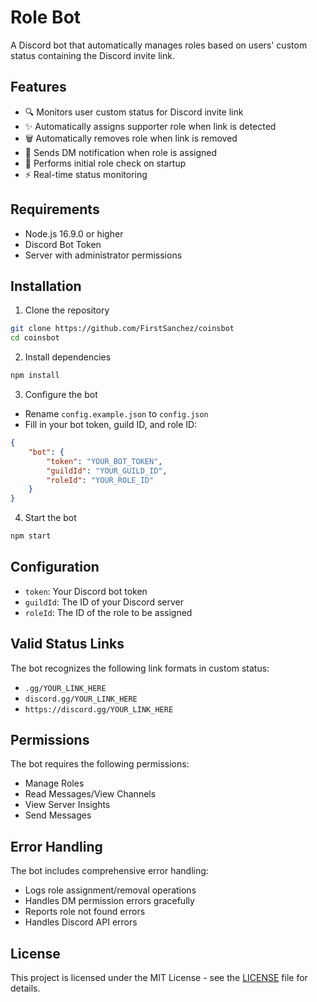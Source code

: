 # Role Bot

A Discord bot that automatically manages roles based on users' custom status containing the Discord invite link.

## Features

- 🔍 Monitors user custom status for Discord invite link
- ✨ Automatically assigns supporter role when link is detected
- 🗑️ Automatically removes role when link is removed
- 📨 Sends DM notification when role is assigned
- 🚀 Performs initial role check on startup
- ⚡ Real-time status monitoring

## Requirements

- Node.js 16.9.0 or higher
- Discord Bot Token
- Server with administrator permissions

## Installation

1. Clone the repository
```bash
git clone https://github.com/FirstSanchez/coinsbot
cd coinsbot
```

2. Install dependencies
```bash
npm install
```

3. Configure the bot
- Rename `config.example.json` to `config.json`
- Fill in your bot token, guild ID, and role ID:
```json
{
    "bot": {
        "token": "YOUR_BOT_TOKEN",
        "guildId": "YOUR_GUILD_ID",
        "roleId": "YOUR_ROLE_ID"
    }
}
```

4. Start the bot
```bash
npm start
```

## Configuration

- `token`: Your Discord bot token
- `guildId`: The ID of your Discord server
- `roleId`: The ID of the role to be assigned

## Valid Status Links

The bot recognizes the following link formats in custom status:
- `.gg/YOUR_LINK_HERE`
- `discord.gg/YOUR_LINK_HERE`
- `https://discord.gg/YOUR_LINK_HERE`

## Permissions

The bot requires the following permissions:
- Manage Roles
- Read Messages/View Channels
- View Server Insights
- Send Messages

## Error Handling

The bot includes comprehensive error handling:
- Logs role assignment/removal operations
- Handles DM permission errors gracefully
- Reports role not found errors
- Handles Discord API errors

## License
This project is licensed under the MIT License - see the [LICENSE](LICENSE) file for details.